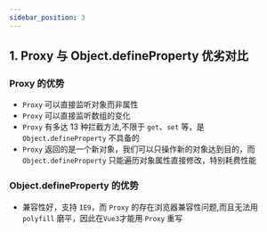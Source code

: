 ```yaml
---
sidebar_position: 3
---
```


## 1. Proxy 与 Object.defineProperty 优劣对比

### Proxy 的优势
* `Proxy` 可以直接监听对象而非属性
* `Proxy` 可以直接监听数组的变化
* `Proxy` 有多达 13 种拦截方法,不限于 `get`、`set` 等，是 `Object.defineProperty` 不具备的
* `Proxy` 返回的是一个新对象，我们可以只操作新的对象达到目的，而 `Object.defineProperty` 只能遍历对象属性直接修改，特别耗费性能
### Object.defineProperty 的优势
* 兼容性好，支持 `IE9`，而 `Proxy` 的存在浏览器兼容性问题,而且无法用 `polyfill` 磨平，因此在`Vue3`才能用 `Proxy` 重写